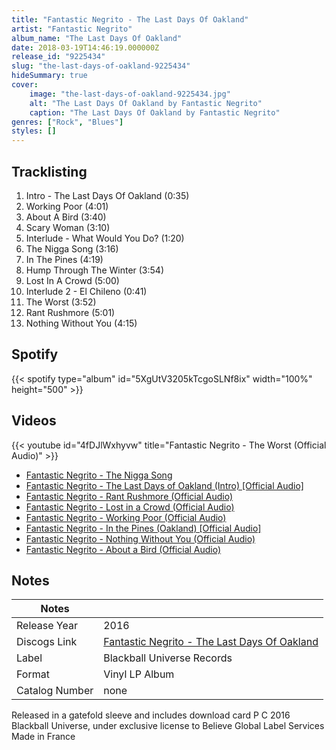 ```yaml
---
title: "Fantastic Negrito - The Last Days Of Oakland"
artist: "Fantastic Negrito"
album_name: "The Last Days Of Oakland"
date: 2018-03-19T14:46:19.000000Z
release_id: "9225434"
slug: "the-last-days-of-oakland-9225434"
hideSummary: true
cover:
    image: "the-last-days-of-oakland-9225434.jpg"
    alt: "The Last Days Of Oakland by Fantastic Negrito"
    caption: "The Last Days Of Oakland by Fantastic Negrito"
genres: ["Rock", "Blues"]
styles: []
---
```


## Tracklisting
1. Intro - The Last Days Of Oakland (0:35)
2. Working Poor (4:01)
3. About A Bird (3:40)
4. Scary Woman (3:10)
5. Interlude - What Would You Do? (1:20)
6. The Nigga Song (3:16)
7. In The Pines (4:19)
8. Hump Through The Winter (3:54)
9. Lost In A Crowd (5:00)
10. Interlude 2 - El Chileno (0:41)
11. The Worst (3:52)
12. Rant Rushmore (5:01)
13. Nothing Without You (4:15)


## Spotify
{{< spotify type="album" id="5XgUtV3205kTcgoSLNf8ix" width="100%" height="500" >}}



## Videos
{{< youtube id="4fDJlWxhyvw" title="Fantastic Negrito - The Worst (Official Audio)" >}}
- [Fantastic Negrito - The Nigga Song](https://www.youtube.com/watch?v=yZn8NnCIX_s)
- [Fantastic Negrito - The Last Days of Oakland (Intro) [Official Audio]](https://www.youtube.com/watch?v=GMsMhI4P4Nw)
- [Fantastic Negrito - Rant Rushmore (Official Audio)](https://www.youtube.com/watch?v=X9cIYWdL8EI)
- [Fantastic Negrito - Lost in a Crowd (Official Audio)](https://www.youtube.com/watch?v=U4krMJ2lymk)
- [Fantastic Negrito - Working Poor (Official Audio)](https://www.youtube.com/watch?v=C-8D55x83SU)
- [Fantastic Negrito - In the Pines (Oakland) [Official Audio]](https://www.youtube.com/watch?v=dBarS2VUqXc)
- [Fantastic Negrito - Nothing Without You (Official Audio)](https://www.youtube.com/watch?v=e-W98ao9e-I)
- [Fantastic Negrito - About a Bird (Official Audio)](https://www.youtube.com/watch?v=m6UH2--6rWc)

## Notes
| Notes          |             |
| ---------------| ----------- |
| Release Year   | 2016 |
| Discogs Link   | [Fantastic Negrito - The Last Days Of Oakland](https://www.discogs.com/release/9225434-Fantastic-Negrito-The-Last-Days-Of-Oakland) |
| Label          | Blackball Universe Records |
| Format         | Vinyl LP Album |
| Catalog Number | none |

Released in a gatefold sleeve and includes download card
P C 2016 Blackball Universe, under exclusive license to Believe Global Label Services 
Made in France
